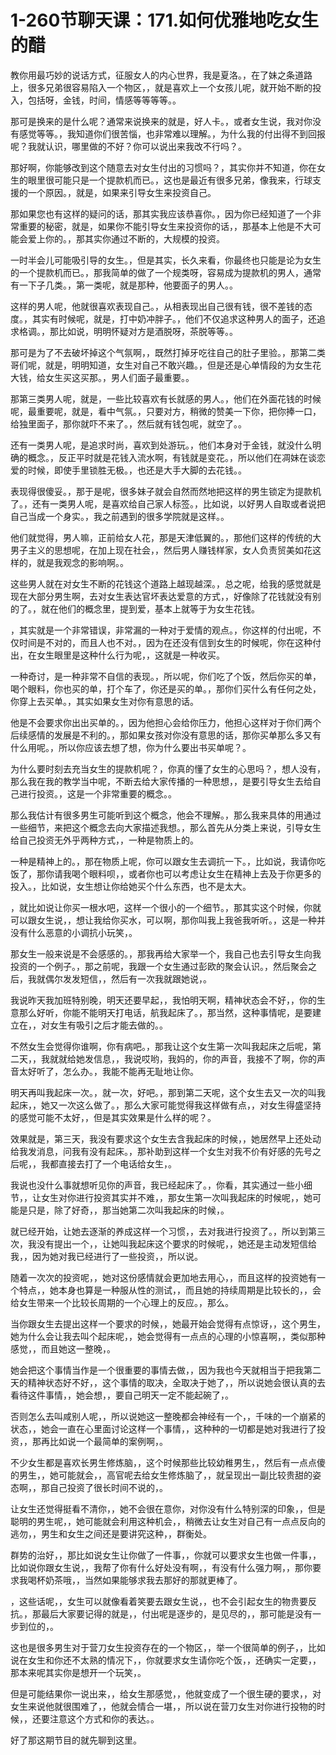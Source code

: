 # 1-260节聊天课：171.如何优雅地吃女生的醋

教你用最巧妙的说话方式，征服女人的内心世界，我是夏洛。，在了妹之条道路上，很多兄弟很容易陷入一个物区，，就是喜欢上一个女孩儿呢，就开始不断的投入，包括呀，金钱，时间，情感等等等等。。

那可是换来的是什么呢？通常来说换来的就是，好人卡。，或者女生说，我对你没有感觉等等。，我知道你们很苦惱，也非常难以理解。，为什么我的付出得不到回报呢？我就认识，哪里做的不好？你可以说出来我改不行吗？。

那好啊，你能够改到这个随意去对女生付出的习惯吗？，其实你并不知道，你在女生的眼里很可能只是一个提款机而已。，这也是最近有很多兄弟，像我来，行球支援的一个原因。，就是，如果来引导女生来投资自己。

那如果您也有这样的疑问的话，那其实我应该恭喜你。，因为你已经知道了一个非常重要的秘密，就是，如果你不能引导女生来投资你的话，，那基本上他是不大可能会爱上你的。，那其实你通过不断的，大规模的投资。

一时半会儿可能吸引导的女生。，但是其实，长久来看，你最终也只能是论为女生的一个提款机而已。，那我简单的做了一个规类呀，容易成为提款机的男人，通常有一下子几类。，第一类呢，就是那种，他要面子的男人。。

这样的男人呢，他就很喜欢表现自己。，从相表现出自己很有钱，很不差钱的态度。，其实有时候呢，就是，打中奶冲胖子。，他们不仅追求这种男人的面子，还追求格调。，那比如说，明明怀疑对方是酒脱呀，茶脱等等。。

那可是为了不去破坏掉这个气氛啊，，既然打掉牙吃往自己的肚子里验。，那第二类哥们呢，就是，明明知道，女生对自己不敢兴趣。，但是还是心单情段的为女生花大钱，给女生买这买那。，男人们面子最重要。。

那第三类男人呢，就是，一些比较喜欢有长就感的男人。，他们在外面花钱的时候呢，最重要呢，就是，看中气氛。，只要对方，稍微的赞美一下你，把你捧一口，给独里面子，那你就吓不来了。，然后就有钱包呢，就空了。。

还有一类男人呢，是追求时尚，喜欢到处游玩。，他们本身对于金钱，就没什么明确的概念。，反正平时就是花钱入流水啊，有钱就是变花。，所以他们在凋妹在谈恋爱的时候，即使手里锁胜无极。，也还是大手大脚的去花钱。。

表现得很傻妥。，那于是呢，很多妹子就会自然而然地把这样的男生锁定为提款机了。，还有一类男人呢，是喜欢给自己家人标签。，比如说，以好男人自取或者说把自己当成一个身实。，我之前遇到的很多学院就是这样。。

他们就觉得，男人嘛，正前给女人花，那是天津低翼的。，那他们这样的传统的大男子主义的思想呢，在加上现在社会，，然后男人赚钱样家，女人负责贸美如花这样的，就是我观念的影响啊。。

这些男人就在对女生不断的花钱这个道路上越现越深。，总之呢，给我的感觉就是现在大部分男生啊，去对女生表达官坏表达爱意的方式，，好像除了花钱就没有别的了。，就在他们的概念里，提到爱，基本上就等于为女生花钱。

，其实就是一个非常错误，非常漏的一种对于爱情的观点。，你这样的付出呢，不仅时间是不对的，而且人也不对。，因为在还没有信到女生的时候呢，你在这种付出，在女生眼里是这种什么行为呢，，这就是一种收买。

一种奇讨，是一种非常不自信的表现。，所以呢，你们吃了个饭，然后你买的单，喝个眼料，你也买的单，打个车了，你还是买的单。，那你们买什么有任何之处，你穿上去买单。，其实如果女生对你有意思的话。

他是不会要求你出出买单的。，因为他担心会给你压力，他担心这样对于你们两个后续感情的发展是不利的。，那如果女孩对你没有意思的话，那你买单那么多又有什么用呢。，所以你应该去想了想，你为什么要出书买单呢？。

为什么要时刻去充当女生的提款机呢？，你真的懂了女生的心思吗？，想人没有，那么我在我的教学当中呢，不断去给大家传播的一种思想，，是要引导女生去给自己进行投资。，这是一个非常重要的概念。。

那么我估计有很多男生可能听到这个概念，他会不理解。，那么我来具体的用通过一些细节，来把这个概念去向大家描述我想。，那么首先从分类上来说，引导女生给自己投资无外乎两种方式，，一种是物质上的。

一种是精神上的。，那在物质上呢，你可以跟女生去调抗一下。，比如说，我请你吃饭了，那你请我喝个眼料呗，，或者你也可以考虑让女生在精神上去及于你更多的投入。，比如说，女生想让你给她买个什么东西，也不是太大。

，就比如说让你买一根水吧，这样一个很小的一个细节。，那其实这个时候，你就可以跟女生说，，想让我给你买水，可以啊，那你叫我上我爸我听听。，这是一种并没有什么恶意的小调抗小玩笑，。

那女生一般来说是不会感感的。，那我再给大家举一个，我自己也去引导女生向我投资的一个例子。，那之前呢，我跟一个女生通过彭欧的聚会认识。，然后聚会之后，我就偶尔发发短信，，然后有一次我就跟她说，。

我说昨天我加班特别晚，明天还要早起，，我怕明天啊，精神状态会不好，，你的生意那么好听，你能不能明天打电话，航我起床了。，那当然，这种事情呢，是要建立在，，对女生有吸引之后才能去做的。。

不然女生会觉得你谁啊，你有病吧。，那我让这个女生第一次叫我起床之后呢，第二天，，我就就给她发信息，，我说哎哟，我妈的，你的声音，我接不了啊，你的声音太好听了，怎么办。，我能不能再无耻地让你。

明天再叫我起床一次。，就一次，好吧。，那到第二天呢，这个女生去又一次的叫我起床，，她又一次这么做了。，那么大家可能觉得我这样做有点，，对女生得盛坚持的感觉可能不太好，，但是其实效果是什么样的呢？。

效果就是，第三天，我没有要求这个女生去含我起床的时候，，她居然早上还处动给我发消息，问我有没有起床。，那补助到这样一个女生对我不价有好感的先号之后呢，，我都直接去打了一个电话给女生，。

我说也没什么事就想听见你的声音，我已经起床了。，你看，其实通过一些小细节，，让女生对你进行投资其实并不难，，那女生第一次叫我起床的时候呢，，她可能是只是，除了好奇，，那当她第二次叫我起床的时候，。

就已经开始，让她去逐渐的养成这样一个习惯，，去对我进行投资了。，所以到第三次，我没有提出一个，，让她叫我起床这个要求的时候呢，，她还是主动发短信给我，，因为她对我已经进行了一些投资，，所以说。

随着一次次的投资呢，，她对这份感情就会更加地去用心，，而且这样的投资她有一个特点，，她本身也算是一种服从性的测试，，而且她的持续周期是比较长的，，会给女生带来一个比较长周期的一个心理上的反应。，那么。

当你跟女生去提出这样一个要求的时候，，她最开始会觉得有点惊讶，，这个男生，她为什么会让我去叫个起床呢，，她会觉得有一点点的心理的小惊喜啊，，类似那种感觉，，而且她这一整晚，。

她会把这个事情当作是一个很重要的事情去做，，因为我也今天就相当于把我第二天的精神状态好不好，，这个事情的取决，全取决于她了，，所以说她会很认真的去看待这件事情，，她会想，，要自己明天一定不能起碗了，。

否则怎么去叫咸别人呢，，所以说她这一整晚都会神经有一个，，千味的一个崩紧的状态，，她会一直在心里面讨论这样一个事情，，这种种的一切都是她对我进行了投资，，那再比如说一个最简单的案例啊，。

不少女生都是喜欢长男生修炼脑，，这个时候那些比较幼稚男生，，然后有一点点傻的男生，，她可能就会，，高官呢去给女生修炼脑了，，就呈现出一副比较贵甜的姿态啊，，那自己投资了很长时间不说的，。

让女生还觉得挺看不清你，，她不会很在意你，对你没有什么特别深的印象，，但是聪明的男生呢，，她可能就会利用这种机会，，稍微去让女生对自己有一点点反向的逃勿，，男生和女生之间还是要讲究这种，，群衡处。

群势的治好，，那比如说女生让你做了一件事，，你就可以要求女生也做一件事，，比如说你跟女生说，，我帮了你有什么好处没有啊，，有没有什么强力啊，，那你要求我喝杯奶茶哦，，当然如果能够求我去那好的那就更棒了。

，这些话呢，，女生可以就像看着笑要去跟女生说，，也不会引起女生的物贵要反抗。，那最后大家要记得的就是，，付出呢是逐步的，是见尽的，，那可能是没有一步到位的，。

这也是很多男生对于营刀女生投资存在的一个物区，，举一个很简单的例子，，比如说在女生和你还不太熟的情况下，，你就要求女生请你吃个饭，，还确实一定要，，那本来呢其实你是想开一个玩笑，。

但是可能结果你一说出来，，给女生那感觉，，他就变成了一个很生硬的要求，，对女生来说他就很围难了，，他就会情合一堪，，所以说在营刀女生对你进行投物的时候，，还要注意这个方式和你的表达。。

好了那这期节目的就先聊到这里。